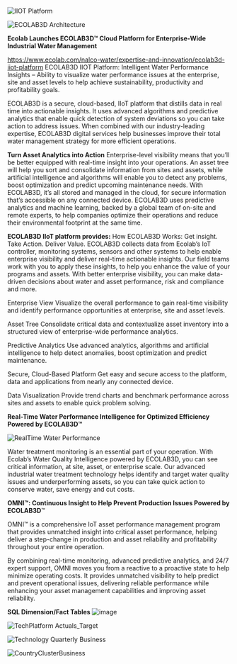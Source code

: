 
![IIOT Platform](https://github.com/DataTech-Solutions/ECOLAB3D/assets/140796709/39f2a28a-cdbb-45bf-8bff-b6c5259a7c73)


![ECOLAB3D Architecture](https://github.com/DataTech-Solutions/ECOLAB3D/assets/140796709/002fac47-768a-479d-8833-357a612dd824)


**Ecolab Launches ECOLAB3D™ Cloud Platform for Enterprise-Wide Industrial Water Management**

https://www.ecolab.com/nalco-water/expertise-and-innovation/ecolab3d-iiot-platform
ECOLAB3D IIOT Platform: Intelligent Water Performance Insights – Ability to visualize water performance issues at the enterprise, site and asset levels to help achieve sustainability, productivity and profitability goals.

ECOLAB3D is a secure, cloud-based, IIoT platform that distills data in real time into actionable insights.  It uses advanced algorithms and predictive analytics that enable quick detection of system deviations so you can take action to address issues.  When combined with our industry-leading expertise, ECOLAB3D digital services help businesses improve their total water management strategy for more efficient operations.


**Turn Asset Analytics into Action**
Enterprise-level visibility means that you’ll be better equipped with real-time insight into your operations. An asset tree will help you sort and consolidate information from sites and assets, while artificial intelligence and algorithms will enable you to detect any problems, boost optimization and predict upcoming maintenance needs. With ECOLAB3D, it’s all stored and managed in the cloud, for secure information that’s accessible on any connected device. ECOLAB3D uses predictive analytics and machine learning, backed by a global team of on-site and remote experts, to help companies optimize their operations and reduce their environmental footprint at the same time. 

**ECOLAB3D IIoT platform provides:**
How ECOLAB3D Works:
Get insight. Take Action. Deliver Value.
ECOLAB3D collects data from Ecolab’s IoT controller, monitoring systems, sensors and other systems to help enable enterprise visibility and deliver real-time actionable insights. Our field teams work with you to apply these insights, to help you enhance the value of your programs and assets. With better enterprise visibility, you can make data-driven decisions about water and asset performance, risk and compliance and more. 

Enterprise View
Visualize the overall performance to gain real-time visibility and identify performance opportunities at enterprise, site and asset levels.

Asset Tree
Consolidate critical data and contextualize asset inventory into a structured view of enterprise-wide performance analytics.

Predictive Analytics
Use advanced analytics, algorithms and artificial intelligence to help detect anomalies, boost optimization and predict maintenance.

Secure, Cloud-Based Platform
Get easy and secure access to the platform, data and applications from nearly any connected device.

Data Visualization
Provide trend charts and benchmark performance across sites and assets to enable quick problem solving.

**Real-Time Water Performance Intelligence for Optimized Efficiency
Powered by ECOLAB3D™**

![RealTime Water Performance](https://github.com/DataTech-Solutions/ECOLAB3D/assets/140796709/1b47d0cf-2040-4be7-a65b-257a1140830f)

Water treatment monitoring is an essential part of your operation. With Ecolab’s Water Quality Intelligence powered by ECOLAB3D, you can see critical information, at site, asset, or enterprise scale. Our advanced industrial water treatment technology helps identify and target water quality issues and underperforming assets, so you can take quick action to conserve water, save energy and cut costs. 





**OMNI™: 
Continuous Insight to Help Prevent Production Issues
Powered by ECOLAB3D**™

OMNI™ is a comprehensive IoT asset performance management program that provides unmatched insight into critical asset performance, helping deliver a step-change in production and asset reliability and profitability throughout your entire operation.

By combining real-time monitoring, advanced predictive analytics, and 24/7 expert support, OMNI moves you from a reactive to a proactive state to help minimize operating costs. It provides unmatched visibility to help predict and prevent operational issues, delivering reliable performance while enhancing your asset management capabilities and improving asset reliability.

**SQL Dimension/Fact Tables**
![image](https://github.com/DataTech-Solutions/ECOLAB3D/assets/140796709/9bc98ed1-d354-4c80-8c60-eefe61e1a8d7)


![TechPlatform Actuals_Target](https://github.com/DataTech-Solutions/ECOLAB3D/assets/140796709/967faa19-6b08-42ae-8c08-b28bde03beb4)


![Technology Quarterly Business](https://github.com/DataTech-Solutions/ECOLAB3D/assets/140796709/3fcc7cba-cf9a-40aa-8f35-dafe768c6e0f)

![CountryClusterBusiness](https://github.com/DataTech-Solutions/ECOLAB3D/assets/140796709/538ffaef-7fee-4909-8faf-c83c8f8ae6db)

